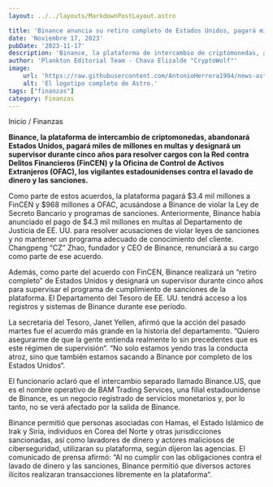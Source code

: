 ```yaml
---
layout: ../../layouts/MarkdownPostLayout.astro

title: 'Binance anuncia su retiro completo de Estados Unidos, pagará miles de millones a FinCEN, OFAC y designará un supervisor'
date: 'Noviembre 17, 2023'
pubDate: '2023-11-17'
description: 'Binance, la plataforma de intercambio de criptomonedas, abandonará Estados Unidos, pagará miles de millones en multas y designará un supervisor.'
author: 'Plankton Editorial Team - Chava Elizalde "CryptoWolf"'
image:
    url: 'https://raw.githubusercontent.com/AntonioHerrera1994/news-astro/master/src/assets/finanzas/finanzas4.webp'
    alt: 'El logotipo completo de Astro.'
tags: ["finanzas"]
category: Finanzas
---
```

<span><a href="/" style="text-decoration:none;color:#0F1416">Inicio</a> / <a href="/finanzas" style="text-decoration:none;color:#0F1416">Finanzas</a></span>



<p style="font-weight: bold;">Binance, la plataforma de intercambio de criptomonedas, abandonará Estados Unidos, pagará miles de millones en multas y designará un supervisor durante cinco años para resolver cargos con la Red contra Delitos Financieros (FinCEN) y la Oficina de Control de Activos Extranjeros (OFAC), los vigilantes estadounidenses contra el lavado de dinero y las sanciones.</p>

Como parte de estos acuerdos, la plataforma pagará $3.4 mil millones a FinCEN y $968 millones a OFAC, acusándose a Binance de violar la Ley de Secreto Bancario y programas de sanciones. Anteriormente, Binance había anunciado el pago de $4.3 mil millones en multas al Departamento de Justicia de EE. UU. para resolver acusaciones de violar leyes de sanciones y no mantener un programa adecuado de conocimiento del cliente. Changpeng “CZ” Zhao, fundador y CEO de Binance, renunciará a su cargo como parte de ese acuerdo.

Además, como parte del acuerdo con FinCEN, Binance realizará un “retiro completo” de Estados Unidos y designará un supervisor durante cinco años para supervisar el programa de cumplimiento de sanciones de la plataforma. El Departamento del Tesoro de EE. UU. tendrá acceso a los registros y sistemas de Binance durante ese período.

La secretaria del Tesoro, Janet Yellen, afirmó que la acción del pasado martes fue el acuerdo más grande en la historia del departamento. “Quiero asegurarme de que la gente entienda realmente lo sin precedentes que es este régimen de supervisión“. “No solo estamos yendo tras la conducta atroz, sino que también estamos sacando a Binance por completo de los Estados Unidos“.

El funcionario aclaró que el intercambio separado llamado Binance.US, que es el nombre operativo de BAM Trading Services, una filial estadounidense de Binance, es un negocio registrado de servicios monetarios y, por lo tanto, no se verá afectado por la salida de Binance.

Binance permitió que personas asociadas con Hamas, el Estado Islámico de Irak y Siria, individuos en Corea del Norte y otras jurisdicciones sancionadas, así como lavadores de dinero y actores maliciosos de ciberseguridad, utilizaran su plataforma, según dijeron las agencias. El comunicado de prensa afirmó: “Al no cumplir con las obligaciones contra el lavado de dinero y las sanciones, Binance permitió que diversos actores ilícitos realizaran transacciones libremente en la plataforma“.
